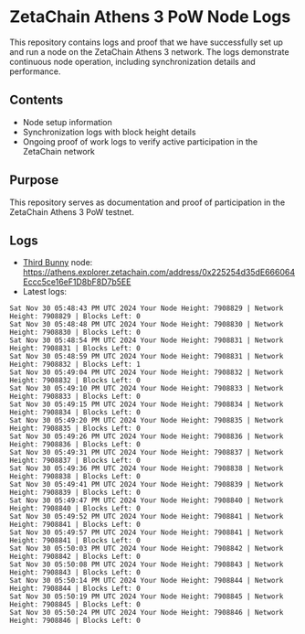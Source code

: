 # ZetaChain Athens 3 PoW Node Logs
This repository contains logs and proof that we have successfully set up and run a node on the ZetaChain Athens 3 network. The logs demonstrate continuous node operation, including synchronization details and performance.

## Contents
- Node setup information
- Synchronization logs with block height details
- Ongoing proof of work logs to verify active participation in the ZetaChain network

## Purpose
This repository serves as documentation and proof of participation in the ZetaChain Athens 3 PoW testnet.

## Logs

- [Third Bunny](https://thirdbunny.xyz/) node: https://athens.explorer.zetachain.com/address/0x225254d35dE666064Eccc5ce16eF1D8bF8D7b5EE
- Latest logs:
```
Sat Nov 30 05:48:43 PM UTC 2024 Your Node Height: 7908829 | Network Height: 7908829 | Blocks Left: 0
Sat Nov 30 05:48:48 PM UTC 2024 Your Node Height: 7908830 | Network Height: 7908830 | Blocks Left: 0
Sat Nov 30 05:48:54 PM UTC 2024 Your Node Height: 7908831 | Network Height: 7908831 | Blocks Left: 0
Sat Nov 30 05:48:59 PM UTC 2024 Your Node Height: 7908831 | Network Height: 7908832 | Blocks Left: 1
Sat Nov 30 05:49:04 PM UTC 2024 Your Node Height: 7908832 | Network Height: 7908832 | Blocks Left: 0
Sat Nov 30 05:49:10 PM UTC 2024 Your Node Height: 7908833 | Network Height: 7908833 | Blocks Left: 0
Sat Nov 30 05:49:15 PM UTC 2024 Your Node Height: 7908834 | Network Height: 7908834 | Blocks Left: 0
Sat Nov 30 05:49:20 PM UTC 2024 Your Node Height: 7908835 | Network Height: 7908835 | Blocks Left: 0
Sat Nov 30 05:49:26 PM UTC 2024 Your Node Height: 7908836 | Network Height: 7908836 | Blocks Left: 0
Sat Nov 30 05:49:31 PM UTC 2024 Your Node Height: 7908837 | Network Height: 7908837 | Blocks Left: 0
Sat Nov 30 05:49:36 PM UTC 2024 Your Node Height: 7908838 | Network Height: 7908838 | Blocks Left: 0
Sat Nov 30 05:49:41 PM UTC 2024 Your Node Height: 7908839 | Network Height: 7908839 | Blocks Left: 0
Sat Nov 30 05:49:47 PM UTC 2024 Your Node Height: 7908840 | Network Height: 7908840 | Blocks Left: 0
Sat Nov 30 05:49:52 PM UTC 2024 Your Node Height: 7908841 | Network Height: 7908841 | Blocks Left: 0
Sat Nov 30 05:49:57 PM UTC 2024 Your Node Height: 7908841 | Network Height: 7908841 | Blocks Left: 0
Sat Nov 30 05:50:03 PM UTC 2024 Your Node Height: 7908842 | Network Height: 7908842 | Blocks Left: 0
Sat Nov 30 05:50:08 PM UTC 2024 Your Node Height: 7908843 | Network Height: 7908843 | Blocks Left: 0
Sat Nov 30 05:50:14 PM UTC 2024 Your Node Height: 7908844 | Network Height: 7908844 | Blocks Left: 0
Sat Nov 30 05:50:19 PM UTC 2024 Your Node Height: 7908845 | Network Height: 7908845 | Blocks Left: 0
Sat Nov 30 05:50:24 PM UTC 2024 Your Node Height: 7908846 | Network Height: 7908846 | Blocks Left: 0
```
